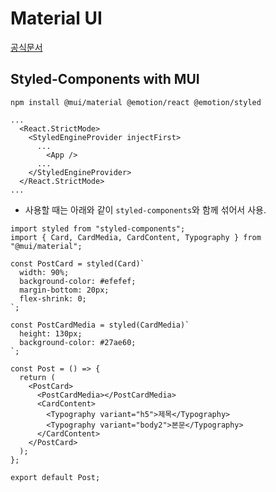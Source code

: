 # Material UI

[공식문서](https://mui.com/material-ui/getting-started/installation/)

## Styled-Components with MUI

```
npm install @mui/material @emotion/react @emotion/styled
```

```
...
  <React.StrictMode>
    <StyledEngineProvider injectFirst>
      ...
        <App />
      ...
    </StyledEngineProvider>
  </React.StrictMode>
...
```

- 사용할 때는 아래와 같이 `styled-components`와 함께 섞어서 사용.

```
import styled from "styled-components";
import { Card, CardMedia, CardContent, Typography } from "@mui/material";

const PostCard = styled(Card)`
  width: 90%;
  background-color: #efefef;
  margin-bottom: 20px;
  flex-shrink: 0;
`;

const PostCardMedia = styled(CardMedia)`
  height: 130px;
  background-color: #27ae60;
`;

const Post = () => {
  return (
    <PostCard>
      <PostCardMedia></PostCardMedia>
      <CardContent>
        <Typography variant="h5">제목</Typography>
        <Typography variant="body2">본문</Typography>
      </CardContent>
    </PostCard>
  );
};

export default Post;

```
